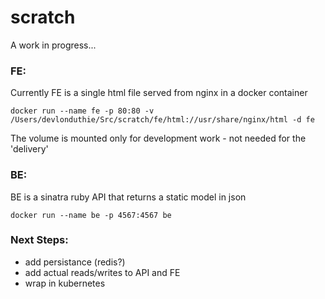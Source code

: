 # scratch

A work in progress...

### FE:
Currently FE is a single html file served from nginx in a docker container

`docker run --name fe -p 80:80 -v /Users/devlonduthie/Src/scratch/fe/html://usr/share/nginx/html -d fe`

The volume is mounted only for development work - not needed for the 'delivery'

### BE:
BE is a sinatra ruby API that returns a static model in json

`docker run --name be -p 4567:4567 be`

### Next Steps:

- add persistance (redis?)
- add actual reads/writes to API and FE
- wrap in kubernetes
